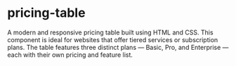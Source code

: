 # pricing-table
A modern and responsive pricing table built using HTML and CSS. This component is ideal for websites that offer tiered services or subscription plans. The table features three distinct plans — Basic, Pro, and Enterprise — each with their own pricing and feature list.
